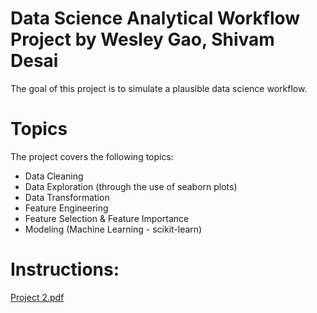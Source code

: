 # Data Science Analytical Workflow Project by Wesley Gao, Shivam Desai 
The goal of this project is to simulate a plausible data science workflow.

# Topics
The project covers the following topics: 
- Data Cleaning
- Data Exploration (through the use of seaborn plots)
- Data Transformation
- Feature Engineering
- Feature Selection & Feature Importance
- Modeling (Machine Learning - scikit-learn)

# Instructions:
[Project 2.pdf](https://github.com/wesleygao/mgt3745-proj-2/files/9722636/Project.2.pdf)

